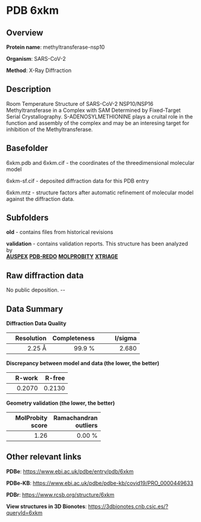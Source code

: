 # PDB 6xkm

## Overview

**Protein name**: methyltransferase-nsp10

**Organism**: SARS-CoV-2

**Method**: X-Ray Diffraction

## Description

Room Temperature Structure of SARS-CoV-2 NSP10/NSP16 Methyltransferase in a Complex with SAM Determined by Fixed-Target Serial Crystallography. S-ADENOSYLMETHIONINE plays a cruital role in the function and assembly of the complex and may be an interesing target for inhibition of the Methyltransferase.

## Basefolder

6xkm.pdb and 6xkm.cif - the coordinates of the threedimensional molecular model

6xkm-sf.cif - deposited diffraction data for this PDB entry

6xkm.mtz - structure factors after automatic refinement of molecular model against the diffraction data.

## Subfolders



**old** - contains files from historical revisions

**validation** - contains validation reports. This structure has been analyzed by <br>[**AUSPEX**](https://github.com/thorn-lab/coronavirus_structural_task_force/tree/master/pdb/methyltransferase-nsp10/SARS-CoV-2/6xkm/validation/auspex) [**PDB-REDO**](https://github.com/thorn-lab/coronavirus_structural_task_force/tree/master/pdb/methyltransferase-nsp10/SARS-CoV-2/6xkm/validation/pdb-redo) [**MOLPROBITY**](https://github.com/thorn-lab/coronavirus_structural_task_force/tree/master/pdb/methyltransferase-nsp10/SARS-CoV-2/6xkm/validation/molprobity) [**XTRIAGE**](https://github.com/thorn-lab/coronavirus_structural_task_force/blob/master/pdb/methyltransferase-nsp10/SARS-CoV-2/6xkm/validation/Xtriage_output.log)  



## Raw diffraction data

No public deposition. --<br> 

## Data Summary
**Diffraction Data Quality**

|   | Resolution | Completeness| I/sigma |
|---|-------------:|----------------:|--------------:|
|   |2.25 Å|99.9  %|<img width=50/>2.680|

**Discrepancy between model and data (the lower, the better)**

|   | **R-work**| **R-free**   
|---|-------------:|----------------:|           
||  0.2070|  0.2130|

**Geometry validation (the lower, the better)**

|   |**MolProbity<br>score**| **Ramachandran<br>outliers** 
|---|-------------:|----------------:|
||  1.26|  0.00 %|

 

 



## Other relevant links 
**PDBe**:  https://www.ebi.ac.uk/pdbe/entry/pdb/6xkm

**PDBe-KB**: https://www.ebi.ac.uk/pdbe/pdbe-kb/covid19/PRO_0000449633 
 
**PDBr**: https://www.rcsb.org/structure/6xkm 

**View structures in 3D Bionotes**: https://3dbionotes.cnb.csic.es/?queryId=6xkm

